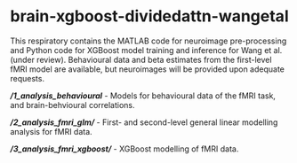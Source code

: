 # brain-xgboost-dividedattn-wangetal

This respiratory contains the MATLAB code for neuroimage pre-processing and Python code for XGBoost model training and inference for Wang et al. (under review). Behavioural data and beta estimates from the first-level fMRI model are available, but neuroimages will be provided upon adequate requests.

**_/1_analysis_behavioural_** - Models for behavioural data of the fMRI task, and brain-behvioural correlations.

**_/2_analysis_fmri_glm/_** - First- and second-level general linear modelling analysis for fMRI data.

**_/3_analysis_fmri_xgboost/_** - XGBoost modelling of fMRI data.



